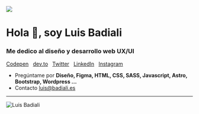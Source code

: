 <img src="https://repository-images.githubusercontent.com/280498248/83c5cde5-4e7b-40be-b453-ee93315b3aed">

# Hola 👋, soy Luis **Badiali**
### Me dedico al diseño y desarrollo web UX/UI

<p align="left">
  <a href="https://codepen.io/badiali" target="_blank">Codepen</a>
  &nbsp;
  <a href="https://dev.to/badiali" target="_blank">dev.to</a>
  &nbsp;
  <a href="https://twitter.com/badiali" target="_blank">Twitter</a>
  &nbsp;
  <a href="https://linkedin.com/in/badiali" target="_blank">LinkedIn</a>
  &nbsp;
  <a href="https://instagram.com/badiali" target="_blank">Instagram</a>
</p>

- Pregúntame por <strong>Diseño, Figma, HTML, CSS, SASS, Javascript, Astro, Bootstrap, Wordpress ...</strong>
- Contacto [luis@badiali.es](mailto:luis@badiali.es)

---

![Luis Badiali](https://komarev.com/ghpvc/?username=badiali)
